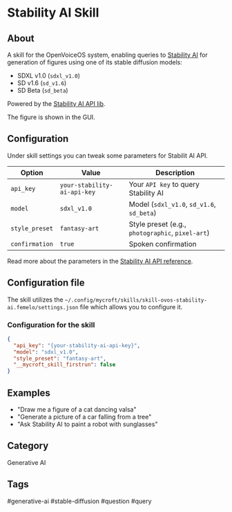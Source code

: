 # Stability AI Skill

## About

A skill for the OpenVoiceOS system, enabling queries to [Stability AI](https://stability.ai)
for generation of figures using one of its stable diffusion models:

* SDXL v1.0 (`sdxl_v1.0`)
* SD v1.6 (`sd_v1.6`)
* SD Beta (`sd_beta`)

Powered by the [Stability AI API lib](https://github.com/femelo/stability-ai-api).

The figure is shown in the GUI.

## Configuration

Under skill settings you can tweak some parameters for Stabilit AI API.

| Option          | Value                                                                  | Description                                                   |
| --------------- | ---------------------------------------------------------------------- | ---------------------------------------                       |
| `api_key`       | `your-stability-ai-api-key`                                            | Your `API key` to query Stability AI                          |
| `model`         | `sdxl_v1.0`                                                            | Model (`sdxl_v1.0`, `sd_v1.6`, `sd_beta`)                     |
| `style_preset`  | `fantasy-art`                                                          | Style preset (e.g., `photographic`, `pixel-art`)              |
| `confirmation`  | `true`                                                                 | Spoken confirmation                                           |

Read more about the parameters in the [Stability AI API reference](https://platform.stability.ai/docs/api-reference).

## Configuration file

The skill utilizes the `~/.config/mycroft/skills/skill-ovos-stability-ai.femelo/settings.json` file which allows you to configure it.

### Configuration for the skill

```json
{
  "api_key": "{your-stability-ai-api-key}",
  "model": "sdxl_v1.0",
  "style_preset": "fantasy-art",
  "__mycroft_skill_firstrun": false
}
```

## Examples

* "Draw me a figure of a cat dancing valsa"
* "Generate a picture of a car falling from a tree"
* "Ask Stability AI to paint a robot with sunglasses"

## Category

Generative AI

## Tags

\#generative-ai
\#stable-diffusion
\#question
\#query
